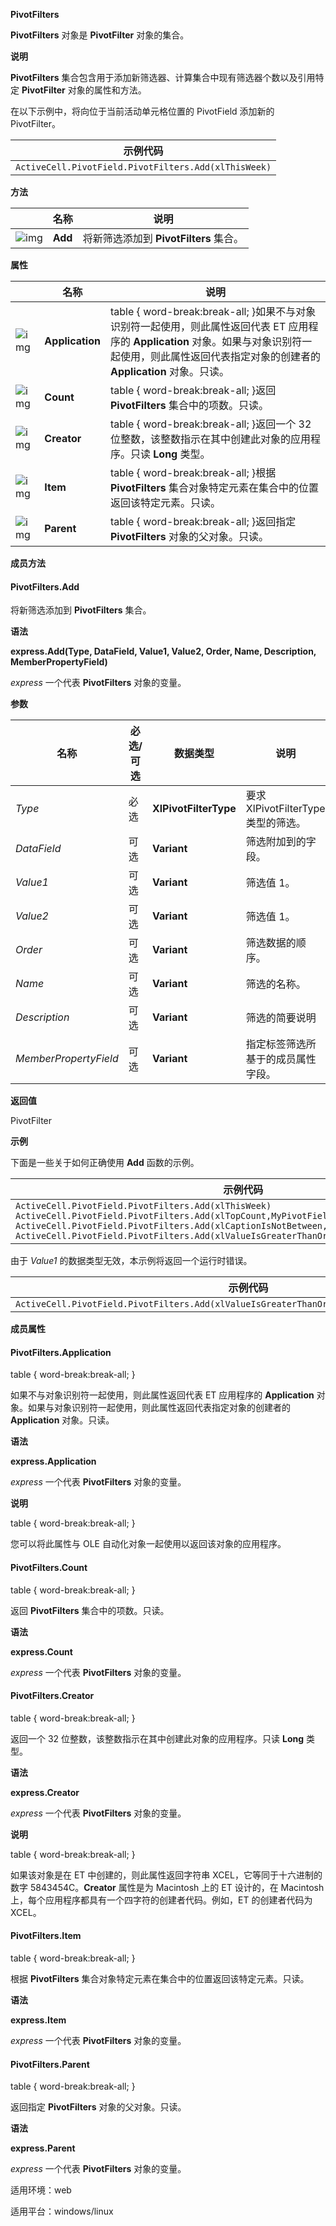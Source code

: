 **PivotFilters**



**PivotFilters** 对象是 **PivotFilter** 对象的集合。

**说明**

**PivotFilters** 集合包含用于添加新筛选器、计算集合中现有筛选器个数以及引用特定 **PivotFilter** 对象的属性和方法。

在以下示例中，将向位于当前活动单元格位置的 PivotField 添加新的 PivotFilter。

| 示例代码                                             |
| ---------------------------------------------------- |
| `ActiveCell.PivotField.PivotFilters.Add(xlThisWeek)` |

**方法**

|                                                              | 名称    | 说明                                   |
| ------------------------------------------------------------ | ------- | -------------------------------------- |
| ![img](https://qn.cache.wpscdn.cn/encs/doc/office_v19/gif/methods.gif) | **Add** | 将新筛选添加到 **PivotFilters** 集合。 |

**属性**

|                                                              | 名称            | 说明                                                         |
| ------------------------------------------------------------ | --------------- | ------------------------------------------------------------ |
| ![img](https://qn.cache.wpscdn.cn/encs/doc/office_v19/gif/properties.gif) | **Application** | table { word-break:break-all; }如果不与对象识别符一起使用，则此属性返回代表 ET 应用程序的 **Application** 对象。如果与对象识别符一起使用，则此属性返回代表指定对象的创建者的 **Application** 对象。只读。 |
| ![img](https://qn.cache.wpscdn.cn/encs/doc/office_v19/gif/properties.gif) | **Count**       | table { word-break:break-all; }返回 **PivotFilters** 集合中的项数。只读。 |
| ![img](https://qn.cache.wpscdn.cn/encs/doc/office_v19/gif/properties.gif) | **Creator**     | table { word-break:break-all; }返回一个 32 位整数，该整数指示在其中创建此对象的应用程序。只读 **Long** 类型。 |
| ![img](https://qn.cache.wpscdn.cn/encs/doc/office_v19/gif/properties.gif) | **Item**        | table { word-break:break-all; }根据 **PivotFilters** 集合对象特定元素在集合中的位置返回该特定元素。只读。 |
| ![img](https://qn.cache.wpscdn.cn/encs/doc/office_v19/gif/properties.gif) | **Parent**      | table { word-break:break-all; }返回指定 **PivotFilters** 对象的父对象。只读。 |

**成员方法**

#### **PivotFilters.Add**

将新筛选添加到 **PivotFilters** 集合。

**语法**

**express.Add(Type, DataField, Value1, Value2, Order, Name, Description, MemberPropertyField)**

*express*   一个代表 **PivotFilters** 对象的变量。

**参数**

| **名称**              | **必选/可选** | **数据类型**          | **说明**                            |
| --------------------- | ------------- | --------------------- | ----------------------------------- |
| *Type*                | 必选          | **XlPivotFilterType** | 要求 XlPivotFilterType 类型的筛选。 |
| *DataField*           | 可选          | **Variant**           | 筛选附加到的字段。                  |
| *Value1*              | 可选          | **Variant**           | 筛选值 1。                          |
| *Value2*              | 可选          | **Variant**           | 筛选值 1。                          |
| *Order*               | 可选          | **Variant**           | 筛选数据的顺序。                    |
| *Name*                | 可选          | **Variant**           | 筛选的名称。                        |
| *Description*         | 可选          | **Variant**           | 筛选的简要说明                      |
| *MemberPropertyField* | 可选          | **Variant**           | 指定标签筛选所基于的成员属性字段。  |

**返回值**

PivotFilter

**示例**

下面是一些关于如何正确使用 **Add** 函数的示例。

| 示例代码                                                     |
| ------------------------------------------------------------ |
| `ActiveCell.PivotField.PivotFilters.Add(xlThisWeek)  ActiveCell.PivotField.PivotFilters.Add(xlTopCount,MyPivotField2,10)  ActiveCell.PivotField.PivotFilters.Add(xlCaptionIsNotBetween,null,"A","G")  ActiveCell.PivotField.PivotFilters.Add(xlValueIsGreaterThanOrEqualTo,MyPivotField2,10000) ` |

由于 *Value1* 的数据类型无效，本示例将返回一个运行时错误。

| 示例代码                                                     |
| ------------------------------------------------------------ |
| `ActiveCell.PivotField.PivotFilters.Add(xlValueIsGreaterThanOrEqualTo,MyPivotField2,“Allan”)` |

**成员属性**

#### **PivotFilters.Application**

table { word-break:break-all; }

如果不与对象识别符一起使用，则此属性返回代表 ET 应用程序的 **Application** 对象。如果与对象识别符一起使用，则此属性返回代表指定对象的创建者的 **Application** 对象。只读。

**语法**

**express.Application**

*express*   一个代表 **PivotFilters** 对象的变量。

**说明**

table { word-break:break-all; }

您可以将此属性与 OLE 自动化对象一起使用以返回该对象的应用程序。

#### **PivotFilters.Count**

table { word-break:break-all; }

返回 **PivotFilters** 集合中的项数。只读。

**语法**

**express.Count**

*express*   一个代表 **PivotFilters** 对象的变量。

#### **PivotFilters.Creator**

table { word-break:break-all; }

返回一个 32 位整数，该整数指示在其中创建此对象的应用程序。只读 **Long** 类型。

**语法**

**express.Creator**

*express*   一个代表 **PivotFilters** 对象的变量。

**说明**

table { word-break:break-all; }

如果该对象是在 ET 中创建的，则此属性返回字符串 XCEL，它等同于十六进制的数字 5843454C。**Creator** 属性是为 Macintosh 上的 ET 设计的，在 Macintosh 上，每个应用程序都具有一个四字符的创建者代码。例如，ET 的创建者代码为 XCEL。

#### **PivotFilters.Item**

table { word-break:break-all; }

根据 **PivotFilters** 集合对象特定元素在集合中的位置返回该特定元素。只读。

**语法**

**express.Item**

*express*   一个代表 **PivotFilters** 对象的变量。

#### **PivotFilters.Parent**

table { word-break:break-all; }

返回指定 **PivotFilters** 对象的父对象。只读。

**语法**

**express.Parent**

*express*   一个代表 **PivotFilters** 对象的变量。

适用环境：web

适用平台：windows/linux
